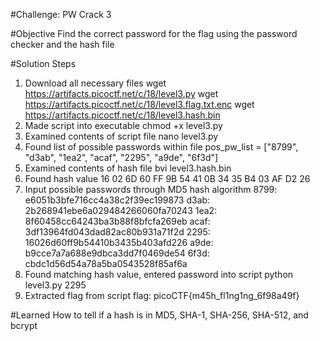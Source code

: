 #Challenge: PW Crack 3

#Objective
Find the correct password for the flag using the password checker and the hash file

#Solution Steps
1. Download all necessary files
    wget https://artifacts.picoctf.net/c/18/level3.py
    wget https://artifacts.picoctf.net/c/18/level3.flag.txt.enc
    wget https://artifacts.picoctf.net/c/18/level3.hash.bin
2. Made script into executable
    chmod +x level3.py
3. Examined contents of script file
    nano level3.py
4. Found list of possible passwords within file
    pos_pw_list = ["8799", "d3ab", "1ea2", "acaf", "2295", "a9de", "6f3d"]
5. Examined contents of hash file
    bvi level3.hash.bin
6. Found hash value
    16 02 6D 60 FF 9B 54 41 0B 34 35 B4 03 AF D2 26
7. Input possible passwords through MD5 hash algorithm
    8799: e6051b3bfe716cc4a38c2f39ec199873
    d3ab: 2b268941ebe6a029484266060fa70243
    1ea2: 8f60458cc64243ba3b88f8bfcfa269eb
    acaf: 3df13964fd043dad82ac80b931a71f2d
    2295: 16026d60ff9b54410b3435b403afd226
    a9de: b9cce7a7a688e9dbca3dd7f0469de54
    6f3d: cbdc1d56d54a78a5ba0543528f85af6a
8. Found matching hash value, entered password into script
    python level3.py
    2295
9. Extracted flag from script
    flag: picoCTF{m45h_fl1ng1ng_6f98a49f}

#Learned
How to tell if a hash is in MD5, SHA-1, SHA-256, SHA-512, and bcrypt